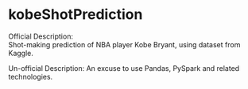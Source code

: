 # kobeShotPrediction

Official Description:  
Shot-making prediction of NBA player Kobe Bryant, using dataset from Kaggle.

Un-official Description:
An excuse to use Pandas, PySpark and related technologies.
